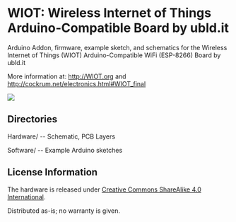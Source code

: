 # WIOT: Wireless Internet of Things Arduino-Compatible Board by ubld.it
Arduino Addon, firmware, example sketch, and schematics for the Wireless Internet of Things (WIOT) Arduino-Compatible WiFi (ESP-8266) Board by ubld.it

More information at:
<a href="http://WIOT.org">http://WIOT.org</a> and <a href="https://cockrum.net/electronics.html#WIOT_final">http://cockrum.net/electronics.html#WIOT_final</a>

<a href="http://WIOT.org"><img src="https://cockrum.net/images/WIOT_Rev2.jpg"></a>

Directories
-----------
Hardware/ -- Schematic, PCB Layers

Software/ -- Example Arduino sketches

License Information
-------------------
The hardware is released under [Creative Commons ShareAlike 4.0 International](https://creativecommons.org/licenses/by-sa/4.0/).

Distributed as-is; no warranty is given.

